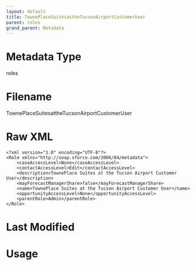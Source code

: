 ```yaml
---
layout: default
title: TownePlaceSuitesattheTucsonAirportCustomerUser
parent: roles
grand_parent: Metadata
---
```

# Metadata Type
roles


# Filename 
TownePlaceSuitesattheTucsonAirportCustomerUser


# Raw XML
```
<?xml version="1.0" encoding="UTF-8"?>
<Role xmlns="http://soap.sforce.com/2006/04/metadata">
    <caseAccessLevel>None</caseAccessLevel>
    <contactAccessLevel>Edit</contactAccessLevel>
    <description>TownePlace Suites at the Tucson Airport Customer User</description>
    <mayForecastManagerShare>false</mayForecastManagerShare>
    <name>TownePlace Suites at the Tucson Airport Customer User</name>
    <opportunityAccessLevel>None</opportunityAccessLevel>
    <parentRole>Admin</parentRole>
</Role>
```


# Last Modified


# Usage
